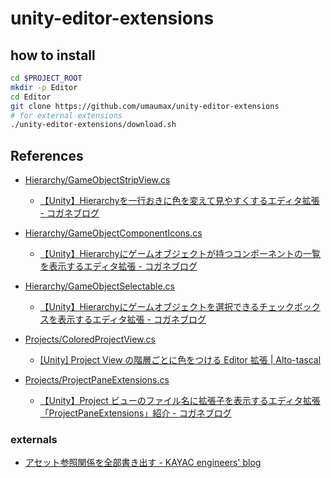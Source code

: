 # unity-editor-extensions


## how to install
``` bash
cd $PROJECT_ROOT
mkdir -p Editor
cd Editor
git clone https://github.com/umaumax/unity-editor-extensions
# for external extensions
./unity-editor-extensions/download.sh
```

## References
* [Hierarchy/GameObjectStripView.cs]( Hierarchy/GameObjectStripView.cs )
  * [【Unity】Hierarchyを一行おきに色を変えて見やすくするエディタ拡張 \- コガネブログ]( https://baba-s.hatenablog.com/entry/2015/05/09/122713 )
* [Hierarchy/GameObjectComponentIcons.cs]( Hierarchy/GameObjectComponentIcons.cs )
  * [【Unity】Hierarchyにゲームオブジェクトが持つコンポーネントの一覧を表示するエディタ拡張 \- コガネブログ]( https://baba-s.hatenablog.com/entry/2015/05/08/114119 )
* [Hierarchy/GameObjectSelectable.cs]( Hierarchy/GameObjectSelectable.cs )
  * [【Unity】Hierarchyにゲームオブジェクトを選択できるチェックボックスを表示するエディタ拡張 \- コガネブログ]( https://baba-s.hatenablog.com/entry/2015/04/29/133141 )

* [Projects/ColoredProjectView.cs]( Projects/ColoredProjectView.cs )
  * [\[Unity\] Project View の階層ごとに色をつける Editor 拡張 \| Alto\-tascal]( https://tatsuya-koyama.com/devlog/unity/colored-project-view/ )
* [Projects/ProjectPaneExtensions.cs]( Projects/ProjectPaneExtensions.cs )
  * [【Unity】Project ビューのファイル名に拡張子を表示するエディタ拡張「ProjectPaneExtensions」紹介 \- コガネブログ]( https://baba-s.hatenablog.com/entry/2018/11/07/081500 )

### externals
* [アセット参照関係を全部書き出す \- KAYAC engineers' blog]( https://techblog.kayac.com/unity-list-assets-relations )

